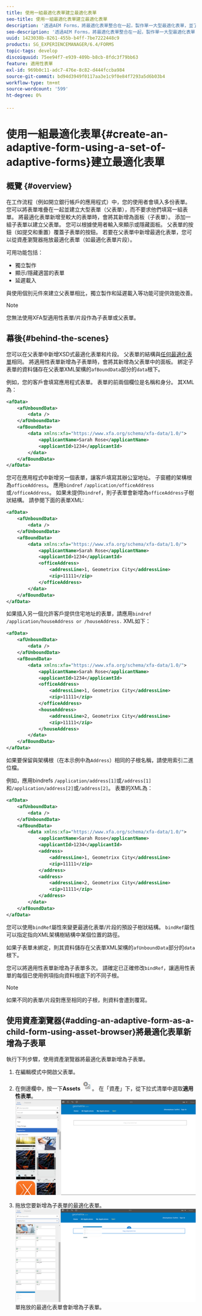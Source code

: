 ```yaml
---
title: 使用一組最適化表單建立最適化表單
seo-title: 使用一組最適化表單建立最適化表單
description: '透過AEM Forms，將最適化表單整合在一起，製作單一大型最適化表單，並了解其功能。 '
seo-description: '透過AEM Forms，將最適化表單整合在一起，製作單一大型最適化表單，並了解其功能。 '
uuid: 1423038b-8261-455b-b4ff-7be7222448c9
products: SG_EXPERIENCEMANAGER/6.4/FORMS
topic-tags: develop
discoiquuid: 75ee94f7-e939-409b-b8cb-8fdc3f79bb63
feature: 適用性表單
exl-id: 969b0c11-adc7-476e-8c82-d444fccba984
source-git-commit: bd94d3949f0117aa3e1c9f0e84f7293a5d6b03b4
workflow-type: tm+mt
source-wordcount: '599'
ht-degree: 0%

---
```


# 使用一組最適化表單{#create-an-adaptive-form-using-a-set-of-adaptive-forms}建立最適化表單

## 概覽 {#overview}

在工作流程（例如開立銀行帳戶的應用程式）中，您的使用者會填入多份表單。 您可以將表單堆疊在一起並建立大型表單（父表單），而不要求他們填寫一組表單。 將最適化表單新增至較大的表單時，會將其新增為面板（子表單）。 添加一組子表單以建立父表單。 您可以根據使用者輸入來顯示或隱藏面板。 父表單的按鈕（如提交和重置）覆蓋子表單的按鈕。 若要在父表單中新增最適化表單，您可以從資產瀏覽器拖放最適化表單（如最適化表單片段）。

可用功能包括：

* 獨立製作
* 顯示/隱藏適當的表單
* 延遲載入

與使用個別元件來建立父表單相比，獨立製作和延遲載入等功能可提供效能改善。

>[!NOTE]
>
>您無法使用XFA型適用性表單/片段作為子表單或父表單。

## 幕後{#behind-the-scenes}

您可以在父表單中新增XSD式最適化表單和片段。 父表單的結構與[任何最適化表單](/help/forms/using/prepopulate-adaptive-form-fields.md)相同。 將適用性表單新增為子表單時，會將其新增為父表單中的面板。 綁定子表單的資料儲存在父表單XML架構的`afBoundData`部分的`data`根下。

例如，您的客戶會填寫應用程式表單。 表單的前兩個欄位是名稱和身分。 其XML為：

```xml
<afData>
    <afUnboundData>
        <data />
    </afUnboundData>
    <afBoundData>
        <data xmlns:xfa="https://www.xfa.org/schema/xfa-data/1.0/">
            <applicantName>Sarah Rose</applicantName>
            <applicantId>1234</applicantId>
        </data>
    </afBoundData>
</afData>
```

您可在應用程式中新增另一個表單，讓客戶填寫其辦公室地址。 子窗體的架構根為`officeAddress`。 應用`bindref` `/application/officeAddress`或`/officeAddress`。 如果未提供`bindref`，則子表單會新增為`officeAddress`子樹狀結構。 請參閱下面的表單XML:

```xml
<afData>
    <afUnboundData>
        <data />
    </afUnboundData>
    <afBoundData>
        <data xmlns:xfa="https://www.xfa.org/schema/xfa-data/1.0/">
            <applicantName>Sarah Rose</applicantName>
            <applicantId>1234</applicantId>
            <officeAddress>
                <addressLine>1, Geometrixx City</addressLine>
                <zip>11111</zip>
            </officeAddress>
        </data>
    </afBoundData>
</afData>
```

如果插入另一個允許客戶提供住宅地址的表單，請應用`bindref` `/application/houseAddress or /houseAddress.` XML如下：

```xml
<afData>
    <afUnboundData>
        <data />
    </afUnboundData>
    <afBoundData>
        <data xmlns:xfa="https://www.xfa.org/schema/xfa-data/1.0/">
            <applicantName>Sarah Rose</applicantName>
            <applicantId>1234</applicantId>
            <officeAddress>
                <addressLine>1, Geometrixx City</addressLine>
                <zip>11111</zip>
            </officeAddress>
            <houseAddress>
                <addressLine>2, Geometrixx City</addressLine>
                <zip>11111</zip>
            </houseAddress>
        </data>
    </afBoundData>
</afData>
```

如果要保留與架構根（在本示例中為`Address`）相同的子根名稱，請使用索引二進位檔。

例如，應用bindrefs `/application/address[1]`或`/address[1]`和`/application/address[2]`或`/address[2]`。 表單的XML為：

```xml
<afData>
    <afUnboundData>
        <data />
    </afUnboundData>
    <afBoundData>
        <data xmlns:xfa="https://www.xfa.org/schema/xfa-data/1.0/">
            <applicantName>Sarah Rose</applicantName>
            <applicantId>1234</applicantId>
            <address>
                <addressLine>1, Geometrixx City</addressLine>
                <zip>11111</zip>
            </address>
            <address>
                <addressLine>2, Geometrixx City</addressLine>
                <zip>11111</zip>
            </address>
        </data>
    </afBoundData>
</afData>
```

您可以使用`bindRef`屬性來變更最適化表單/片段的預設子樹狀結構。 `bindRef`屬性可以指定指向XML架構樹結構中某個位置的路徑。

如果子表單未綁定，則其資料儲存在父表單XML架構的`afUnboundData`部分的`data`根下。

您可以將適用性表單新增為子表單多次。 請確定已正確修改`bindRef`，讓適用性表單的每個已使用例項指向資料根底下的不同子根。

>[!NOTE]
>
>如果不同的表單/片段對應至相同的子根，則資料會遭到覆寫。

## 使用資產瀏覽器{#adding-an-adaptive-form-as-a-child-form-using-asset-browser}將最適化表單新增為子表單

執行下列步驟，使用資產瀏覽器將最適化表單新增為子表單。

1. 在編輯模式中開啟父表單。
1. 在側邊欄中，按一下&#x200B;**Assets** ![assets-browser](assets/assets-browser.png)。 在「資產」下，從下拉式清單中選取&#x200B;**適用性表單**。
   [ ![在「資產」下選取最適化表單](assets/asset.png)](assets/asset-1.png)

1. 拖放您要新增為子表單的最適化表單。
   [ ![拖放網站中的最適化表](assets/drag-drop.png)](assets/drag-drop-1.png)單拖放的最適化表單會新增為子表單。
